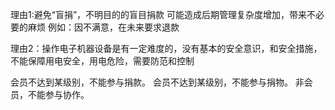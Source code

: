 理由1:避免“盲捐”，不明目的的盲目捐款
可能造成后期管理复杂度增加，带来不必要的麻烦
例如：因不满意，在未来要求退款

理由2：操作电子机器设备是有一定难度的，没有基本的安全意识，和安全措施，
不能保障用电安全，用电危险，需要防范和控制

会员不达到某级别，不能参与捐款。
会员不达到某级别，不能参与捐物。
非会员，不能参与协作。